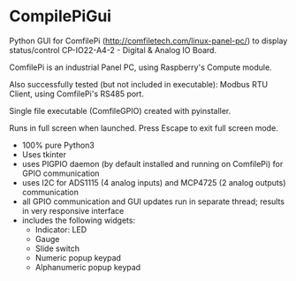 # CompilePiGui
 Python GUI for ComfilePi (http://comfiletech.com/linux-panel-pc/) to display status/control CP-IO22-A4-2 - Digital & Analog IO Board.
 
 ComfilePi is an industrial Panel PC, using Raspberry's Compute module.
 
 Also successfully tested (but not included in executable): Modbus RTU Client, using ComfilePi's RS485 port.
 
 Single file executable (ComfileGPIO) created with pyinstaller.
 
 Runs in full screen when launched. Press Escape to exit full screen mode.
 
 * 100% pure Python3
 * Uses tkinter
 * uses PIGPIO daemon (by default installed and running on ComfilePi) for GPIO communication
 * uses I2C for ADS1115 (4 analog inputs) and MCP4725 (2 analog outputs) communication
 * all GPIO communication and GUI updates run in separate thread; results in very responsive interface
 * includes the following widgets:
   * Indicator: LED
   * Gauge
   * Slide switch
   * Numeric popup keypad
   * Alphanumeric popup keypad

